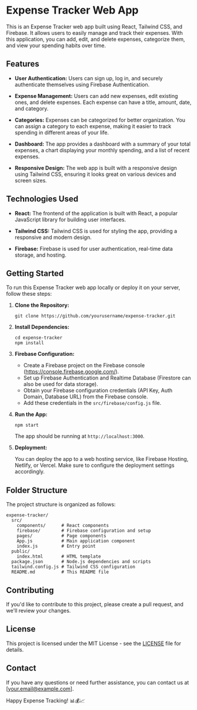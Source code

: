 # Expense Tracker Web App

This is an Expense Tracker web app built using React, Tailwind CSS, and Firebase. It allows users to easily manage and track their expenses. With this application, you can add, edit, and delete expenses, categorize them, and view your spending habits over time.

## Features

- **User Authentication:** Users can sign up, log in, and securely authenticate themselves using Firebase Authentication.

- **Expense Management:** Users can add new expenses, edit existing ones, and delete expenses. Each expense can have a title, amount, date, and category.

- **Categories:** Expenses can be categorized for better organization. You can assign a category to each expense, making it easier to track spending in different areas of your life.

- **Dashboard:** The app provides a dashboard with a summary of your total expenses, a chart displaying your monthly spending, and a list of recent expenses.

- **Responsive Design:** The web app is built with a responsive design using Tailwind CSS, ensuring it looks great on various devices and screen sizes.

## Technologies Used

- **React:** The frontend of the application is built with React, a popular JavaScript library for building user interfaces.

- **Tailwind CSS:** Tailwind CSS is used for styling the app, providing a responsive and modern design.

- **Firebase:** Firebase is used for user authentication, real-time data storage, and hosting.

## Getting Started

To run this Expense Tracker web app locally or deploy it on your server, follow these steps:

1. **Clone the Repository:** 

   ```
   git clone https://github.com/yourusername/expense-tracker.git
   ```

2. **Install Dependencies:** 

   ```
   cd expense-tracker
   npm install
   ```

3. **Firebase Configuration:**

   - Create a Firebase project on the Firebase console (https://console.firebase.google.com/).
   - Set up Firebase Authentication and Realtime Database (Firestore can also be used for data storage).
   - Obtain your Firebase configuration credentials (API Key, Auth Domain, Database URL) from the Firebase console.
   - Add these credentials in the `src/firebase/config.js` file.

4. **Run the App:**

   ```
   npm start
   ```

   The app should be running at `http://localhost:3000`.

5. **Deployment:**

   You can deploy the app to a web hosting service, like Firebase Hosting, Netlify, or Vercel. Make sure to configure the deployment settings accordingly.

## Folder Structure

The project structure is organized as follows:

```
expense-tracker/
  src/
    components/      # React components
    firebase/        # Firebase configuration and setup
    pages/           # Page components
    App.js           # Main application component
    index.js         # Entry point
  public/
    index.html       # HTML template
  package.json       # Node.js dependencies and scripts
  tailwind.config.js # Tailwind CSS configuration
  README.md          # This README file
```

## Contributing

If you'd like to contribute to this project, please create a pull request, and we'll review your changes.

## License

This project is licensed under the MIT License - see the [LICENSE](LICENSE) file for details.

## Contact

If you have any questions or need further assistance, you can contact us at [your.email@example.com].

Happy Expense Tracking! 📊💰📈